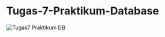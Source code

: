 # Tugas-7-Praktikum-Database

![Tugas7 Praktikum DB](https://user-images.githubusercontent.com/46951706/120356890-05049e00-c32f-11eb-80f7-a3113567d1eb.png)

